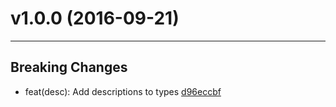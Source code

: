 # v1.0.0 (2016-09-21)
---


## Breaking Changes

- feat(desc): Add descriptions to types [d96eccbf](https://github.com/tylors/ragnar/commits/d96eccbfe614dfd28b45899f4dff056eebb417a3)



